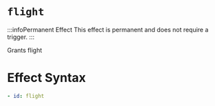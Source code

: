 # `flight`
:::infoPermanent Effect
This effect is permanent and does not require a trigger.
:::

Grants flight

# Effect Syntax
```yaml
- id: flight
```
